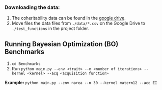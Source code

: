 ### Downloading the data:
1. The coheritability data can be found in the [google drive](https://drive.google.com/drive/folders/1bdezexIEo9CdIViKiN_m_XlCUe3rJk7w).
2. Move files the data files from `./data/*.csv` on the Google Drive to `./test_functions` in the project folder.


## Running Bayesian Optimization (BO) Benchmarks
1. `cd Benchmarks`
2. Run `python main.py --env <trait> --n <number of iterations> --kernel <kernel> --acq <acquisition function>`

**Example:** `python main.py --env narea --n 30 --kernel matern12 --acq EI`
   
